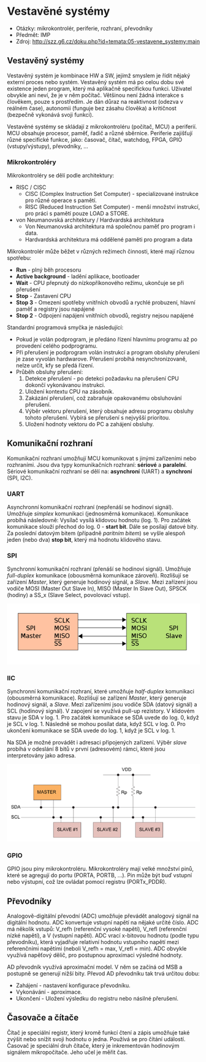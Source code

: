 # Vestavěné systémy
- Otázky: mikrokontrolér, periferie, rozhraní, převodníky
- Předmět: IMP
- Zdroj: http://szz.g6.cz/doku.php?id=temata:05-vestavene_systemy:main

## Vestavěný systémy
Vestavěný systém je kombinace HW a SW, jejímž smyslem je řídit nějaký externí proces nebo systém. Vestavěný systém má po celou dobu své existence jeden program, který má aplikačně specifickou funkci. Uživatel obvykle ani neví, že je v něm počítač. Většinou není žádná interakce s člověkem, pouze s prostředím. Je dán důraz na reaktivnost (odezva v reálném čase), autonomii (funguje bez zásahu člověka) a kritičnost (bezpečně vykonává svoji funkci).

Vestavěné systémy se skládají z mikrokontroléru (počítač, MCU) a periferií. MCU obsahuje procesor, paměť, řadič a různé sběrnice. Periferie zajišťují různé specifické funkce, jako: časovač, čítač, watchdog, FPGA, GPIO (vstupy/výstupy), převodníky, ...

### Mikrokontroléry
Mikrokontroléry se dělí podle architektury:
- RISC / CISC
    - CISC (Complex Instruction Set Computer) - specializované instrukce pro různé operace s pamětí.
    - RISC (Reduced Instruction Set Computer) - menší množství instrukcí, pro práci s pamětí pouze LOAD a STORE.
- von Neumanovská architektury / Hardvardská architektura
    - Von Neumanovská architektura má společnou paměť pro program i data.
    - Hardvardská architektura má oddělené paměti pro program a data

Mikrokontrolér může běžet v různých režimech činnosti, které mají různou spotřebu:
- __Run__ - plný běh procesoru
- __Active background__ - ladění aplikace, bootloader
- __Wait__ - CPU přepnutý do nízkopříkonového režimu, ukončuje se při přerušení
- __Stop__ - Zastavení CPU
- __Stop 3__ - Omezení spotřeby vnitřních obvodů a rychlé probuzení, hlavní paměť a registry jsou napájené
- __Stop 2__ - Odpojení napájení vnitřních obvodů, registry nejsou napájené

Standardní programová smyčka je následující:
- Pokud je volán podprogram, je předáno řízení hlavnímu programu až po provedení celého podprogramu.
- Při přerušení je podprogram volán instrukcí a program obsluhy přerušení je zase vyvolán hardwarove. Přerušení probíhá nesynchronizovaně, nelze určit, kfy se předá řízení.
- Průběh obsluhy přerušení:
    1. Detekce přerušení - po detekci požadavku na přerušení CPU dokončí vykonávanou instrukci.
    2. Uložení kontextu CPU na zásobník.
    3. Zakázání přerušení, což zabraňuje opakovanému obsluhování přerušení.
    4. Výběr vektoru přerušení, který obsahuje adresu programu obsluhy tohoto přerušení. Vybírá se přerušení s nejvyšší prioritou.
    5. Uložení hodnoty vektoru do PC a zahájení obsluhy.

## Komunikační rozhraní
Komunikační rozhraní umožňují MCU komunikovat s jinými zařízeními nebo rozhraními. Jsou dva typy komunikačních rozhraní: __sériové__ a __paralelní__. Sériové komunikační rozhraní se dělí na: __asynchroní__ (UART) a __synchroní__ (SPI, I2C).

### UART
Asynchronní komunikační rozhraní (nepřenáší se hodinoví signál). Umožňuje _simplex_ komunikaci (jednosměrná komunikace). Komunikace probíhá následovně: Vysílač vysílá klidovou hodnotu (log. 1). Pro začátek komunikace slouží přechod do log. 0 - __start bit__. Dále se posílají datové bity. Za poslední datovým bitem (případně _paritním bitem_) se vyšle alespoň jeden (nebo dva) __stop bit__, který má hodnotu klidového stavu.

### SPI
Synchronní komunikační rozhraní (přenáší se hodinoví signál). Umožňuje _full-duplex_ komunikace (obousměrná komunikace zároveň). Rozlišují se zařízení _Master_, který generuje hodinový signál, a _Slave_. Mezi zařízení jsou vodiče MOSI (Master Out Slave In), MISO (Master In Slave Out), SPSCK (hodiny) a SS_x (Slave Select, povolovací vstup).

![SPI spojení](./Images/05/spi.png)

### IIC
Synchronní komunikační rozhraní, které umožňuje _half-duplex_ komunikaci (obousměrná komunikace). Rozlišují se zařízení _Master_, který generuje hodinový signál, a _Slave_. Mezi zařízeními jsou vodiče SDA (datový signál) a SCL (hodinový signál). V zapojení se využívá pull-up rezistory. V klidovém stavu je SDA v log. 1. Pro začátek komunikace se SDA uvede do log. 0, když je SCL v log. 1. Následně se mohou posílat data, když SCL v log. 0. Pro ukončení komunikace se SDA uvede do log. 1, když je SCL v log. 1.

Na SDA je možné provádět i adresaci připojených zařízení. Výběr _slave_ probíhá v odeslání 8 bitů v první (adresovém) rámci, které jsou interpretovány jako adresa.

![I2C spojení](./Images/05/i2c.png)

### GPIO
GPIO jsou piny mikrokontroléru. Mikrokontroléry mají velké množství pinů, které se agregují do portu (PORTA, PORTB, ...). Pin může být buď vstupní nebo výstupní, což lze ovládat pomocí registru (PORTx_PDDR).

## Převodníky
Analogově-digitální převodní (ADC) umožňuje převádět analogový signál na digitální hodnotu. ADC konvertuje vstupní napětí na nějaké určité číslo. ADC má několik vstupů: V_refh (referenční vysoké napětí), V_refl (referenční nízké napětí), a V (vstupní napětí). ADC vrací x-bitovou hodnotu (podle typu převodníku), která vyjadřuje relativní hodnotu vstupního napětí mezi referenčními napětími (neboli V_refh = max, V_refl = min). ADC obvykle využívá napěťový dělič, pro postupnou aproximaci výsledné hodnoty.

AD převodník využívá aproximační model. V něm se začíná od MSB a postupně se generují nižší bity. Převod AD převodníku tak trvá určitou dobu:
- Zahájení - nastavení konfigurace převodníku.
- Vykonávání - aproximace.
- Ukončení - Uložení výsledku do registru nebo násilné přerušení.

## Časovače a čítače
Čítač je speciální registr, který kromě funkcí čtení a zápis umožňuje také zvýšit nebo snížit svoji hodnotu o jedna. Používá se pro čítání událostí. Časovač je speciální druh čítače, který je inkrementován hodinovým signálem mikropočítače. Jeho učel je měřit čas.
